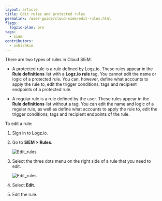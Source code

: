 ```yaml
---
layout: article
title: Edit rules and protected rules
permalink: /user-guide/cloud-siem/edit-rules.html
flags:
  logzio-plan: pro
tags:
  - siem
contributors:
  - nshishkin
---
```


There are two types of rules in Cloud SIEM:

* A protected rule is a rule defined by Logz.io. These rules appear in the **Rule definitions** list with a **Logz.io rule** tag. You cannot edit the name or logic of a protected rule. You can, however, define what accounts to apply the rule to, edit the trigger conditions, tags and recipient endpoints of a protected rule.

* A regular rule is a rule defined by the user. These rules appear in the **Rule definitions** list without a tag. You can edit the name and logic of a regular rule, as well as define what accounts to apply the rule to, edit the trigger conditions, tags and recipient endpoints of the rule.


To edit a rule:

1. Sign in to Logz.io.

2. Go to **SIEM > Rules**.

   ![Edit_rules](https://dytvr9ot2sszz.cloudfront.net/logz-docs/siem-quick-start/rule-1.png)

3. Select the three dots menu on the right side of a rule that you need to edit.

   ![Edit_rules](https://dytvr9ot2sszz.cloudfront.net/logz-docs/siem-quick-start/edit_rule.png)


4. Select **Edit**.

5. Edit the rule.
